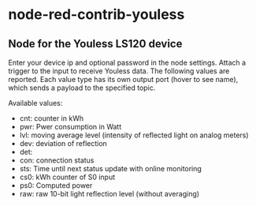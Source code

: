 # node-red-contrib-youless
## Node for the Youless LS120 device

Enter your device ip and optional password in the node settings. Attach a trigger to the input to receive Youless data.
The following values are reported. Each value type has its own output port (hover to see name), which sends a payload to the specified topic.

Available values:

* cnt: counter in kWh
* pwr: Pwer consumption in Watt
* lvl: moving average level (intensity of reflected light on analog meters)
* dev: deviation of reflection
* det: 
* con: connection status
* sts: Time until next status update with online monitoring
* cs0: kWh counter of S0 input
* ps0: Computed power
* raw: raw 10-bit light reflection level (without averaging)

